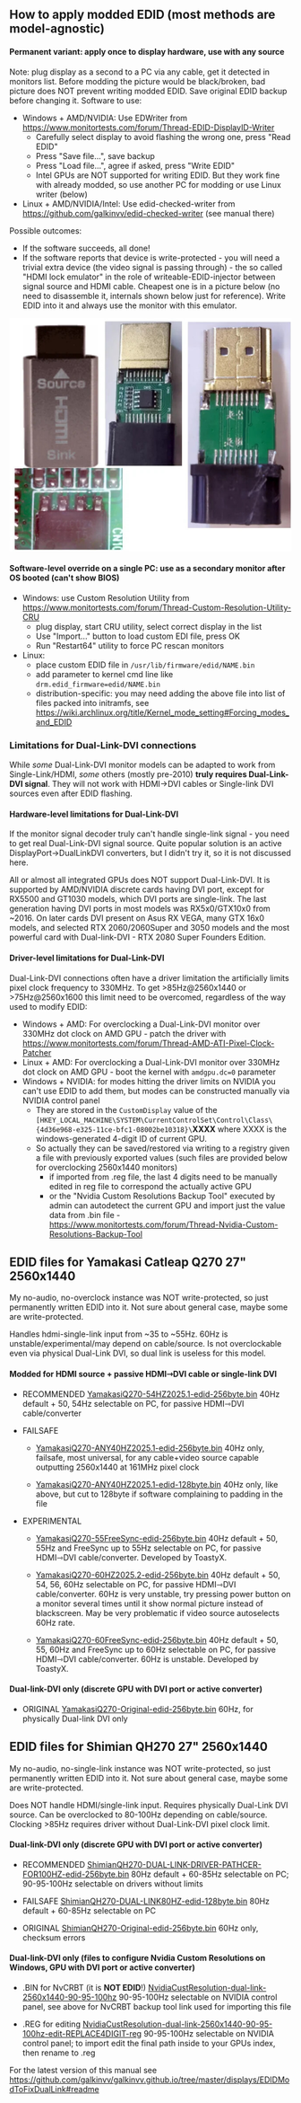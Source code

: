 ## How to apply modded EDID (most methods are model-agnostic)

#### Permanent variant: apply once to display hardware, use with any source
Note: plug display as a second to a PC via any cable, get it detected in monitors list. Before modding the picture would be black/broken, bad picture does NOT prevent writing modded EDID. Save original EDID backup before changing it.
Software to use:
* Windows + AMD/NVIDIA: Use EDWriter from https://www.monitortests.com/forum/Thread-EDID-DisplayID-Writer
  * Carefully select display to avoid flashing the wrong one, press "Read EDID"
  * Press "Save file...", save backup
  * Press "Load file...", agree if asked, press "Write EDID"
  * Intel GPUs are NOT supported for writing EDID. But they work fine with already modded, so use another PC for modding or use Linux writer (below)
* Linux + AMD/NVIDIA/Intel: Use edid-checked-writer from https://github.com/galkinvv/edid-checked-writer (see manual there)

Possible outcomes:

* If the software succeeds, all done!
* If the software reports that device is write-protected - you will need a trivial extra device (the video signal is passing through) - the so called "HDMI lock emulator" in the role of writeable-EDID-injector between signal source and HDMI cable.
Cheapest one is in a picture below (no need to disassemble it, internals shown below just for reference).
Write EDID into it and always use the monitor with this emulator.

![](writable-edid-injector.jpg)

#### Software-level override on a single PC: use as a secondary monitor after OS booted (can't show BIOS)

* Windows: use Custom Resolution Utility from https://www.monitortests.com/forum/Thread-Custom-Resolution-Utility-CRU
  * plug display, start CRU utility, select correct display in the list
  * Use "Import..." button to load custom EDI file, press OK
  * Run "Restart64" utility to force PC rescan monitors
* Linux: 
  * place custom EDID file in `/usr/lib/firmware/edid/NAME.bin`
  * add parameter to kernel cmd line like `drm.edid_firmware=edid/NAME.bin`
  * distribution-specific: you may need adding the above file into list of files packed into initramfs, see https://wiki.archlinux.org/title/Kernel_mode_setting#Forcing_modes_and_EDID


### Limitations for Dual-Link-DVI connections

While *some* Dual-Link-DVI monitor models can be adapted to work from Single-Link/HDMI, *some* others (mostly pre-2010) **truly requires Dual-Link-DVI signal**. They will not work with HDMI->DVI cables or Single-link DVI sources even after EDID flashing.

#### Hardware-level limitations for Dual-Link-DVI

If the monitor signal decoder truly can't handle single-link signal - you need to get real Dual-Link-DVI signal source. Quite popular solution is an active DisplayPort->DualLinkDVI converters, but I didn't try it, so it is not discussed here.

All or almost all integrated GPUs does NOT support Dual-Link-DVI. It is supported by AMD/NVIDIA discrete cards having DVI port, except for RX5500 and GT1030 models, which DVI ports are single-link. The last generation having DVI ports in most models was RX5x0/GTX10x0 from ~2016. On later cards DVI present on Asus RX VEGA, many GTX 16x0 models, and selected RTX 2060/2060Super and 3050 models and the most powerful card with Dual-link-DVI - RTX 2080 Super Founders Edition.

#### Driver-level limitations for Dual-Link-DVI

Dual-Link-DVI connections often have a driver limitation the artificially limits pixel clock frequency to 330MHz. To get >85Hz@2560x1440 or >75Hz@2560x1600 this limit need to be overcomed, regardless of the way used to modify EDID:

  * Windows + AMD: For overclocking a Dual-Link-DVI monitor over 330MHz dot clock on AMD GPU - patch the driver with https://www.monitortests.com/forum/Thread-AMD-ATI-Pixel-Clock-Patcher
  * Linux + AMD: For overclocking a Dual-Link-DVI monitor over 330MHz dot clock on AMD GPU - boot the kernel with `amdgpu.dc=0` parameter
  * Windows + NVIDIA: for modes hitting the driver limits on NVIDIA you can't use EDID to add them, but modes can be constructed manually via NVIDIA control panel
    * They are stored in the `CustomDisplay` value of the `[HKEY_LOCAL_MACHINE\SYSTEM\CurrentControlSet\Control\Class\{4d36e968-e325-11ce-bfc1-08002be10318}\`**XXXX** where XXXX is the windows-generated 4-digit ID of current GPU.
    * So actually they can be saved/restored via writing to a registry given a file with previously exported values (such files are provided below for overclocking 2560x1440 monitors)
      * if imported from .reg file, the last 4 digits need to be manually edited in reg file to correspond the actually active GPU
      * or the "Nvidia Custom Resolutions Backup Tool" executed by admin can autodetect the current GPU and import just the value data from .bin file - https://www.monitortests.com/forum/Thread-Nvidia-Custom-Resolutions-Backup-Tool

## EDID files for Yamakasi Catleap Q270 27" 2560x1440
My no-audio, no-overclock instance was NOT write-protected, so just permanently written EDID into it. Not sure about general case, maybe some are write-protected.

Handles hdmi-single-link input from ~35 to ~55Hz. 60Hz is unstable/experimental/may depend on cable/source. Is not overclockable even via physical Dual-Link DVI, so dual link is useless for this model.

#### Modded for HDMI source + passive HDMI⇾DVI cable or single-link DVI
* RECOMMENDED [YamakasiQ270-54HZ2025.1-edid-256byte.bin](https://github.com/galkinvv/galkinvv.github.io/raw/refs/heads/master/displays/EDIDModToFixDualLink/YamakasiQ270-54HZ2025.1-edid-256byte.bin)
40Hz default + 50, 54Hz selectable on PC, for passive HDMI⇾DVI cable/converter

* FAILSAFE
  * [YamakasiQ270-ANY40HZ2025.1-edid-256byte.bin](https://github.com/galkinvv/galkinvv.github.io/raw/refs/heads/master/displays/EDIDModToFixDualLink/YamakasiQ270-ANY40HZ2025.1-edid-256byte.bin)
40Hz only, failsafe, most universal, for any cable+video source capable outputting 2560x1440 at 161MHz pixel clock

  * [YamakasiQ270-ANY40HZ2025.1-edid-128byte.bin](https://github.com/galkinvv/galkinvv.github.io/raw/refs/heads/master/displays/EDIDModToFixDualLink/YamakasiQ270-ANY40HZ2025.1-edid-128byte.bin)
40Hz only, like above, but cut to 128byte if software complaining to padding in the file

* EXPERIMENTAL 
  * [YamakasiQ270-55FreeSync-edid-256byte.bin](https://github.com/galkinvv/galkinvv.github.io/raw/refs/heads/master/displays/EDIDModToFixDualLink/YamakasiQ270-55FreeSync-edid-256byte.bin)
40Hz default + 50, 55Hz and FreeSync up to 55Hz selectable on PC, for passive HDMI⇾DVI cable/converter. Developed by ToastyX.

  * [YamakasiQ270-60HZ2025.2-edid-256byte.bin](https://github.com/galkinvv/galkinvv.github.io/raw/refs/heads/master/displays/EDIDModToFixDualLink/YamakasiQ270-60HZ2025.2-edid-256byte.bin)
40Hz default + 50, 54, 56, 60Hz selectable on PC, for passive HDMI⇾DVI cable/converter. 60Hz is very unstable, try pressing power button on a monitor several times until it show normal picture instead of blackscreen. May be very problematic if video source autoselects 60Hz rate.

  * [YamakasiQ270-60FreeSync-edid-256byte.bin](https://github.com/galkinvv/galkinvv.github.io/raw/refs/heads/master/displays/EDIDModToFixDualLink/YamakasiQ270-60FreeSync-edid-256byte.bin)
40Hz default + 50, 55, 60Hz and FreeSync up to 60Hz selectable on PC, for passive HDMI⇾DVI cable/converter. 60Hz is unstable. Developed by ToastyX. 


#### Dual-link-DVI only (discrete GPU with DVI port or active converter)
* ORIGINAL [YamakasiQ270-Original-edid-256byte.bin](https://github.com/galkinvv/galkinvv.github.io/raw/refs/heads/master/displays/EDIDModToFixDualLink/YamakasiQ270-Original-edid-256byte.bin)
 60Hz, for physically Dual-link DVI only

## EDID files for Shimian QH270 27" 2560x1440
My no-audio, no-single-link instance was NOT write-protected, so just permanently written EDID into it. Not sure about general case, maybe some are write-protected.

Does NOT handle HDMI/single-link input. Requires physically Dual-Link DVI source. Can be overclocked to 80-100Hz depending on cable/source. Clocking >85Hz requires driver without Dual-Link-DVI pixel clock limit.

#### Dual-link-DVI only (discrete GPU with DVI port or active converter)
* RECOMMENDED [ShimianQH270-DUAL-LINK-DRIVER-PATHCER-FOR100HZ-edid-256byte.bin](https://github.com/galkinvv/galkinvv.github.io/raw/refs/heads/master/displays/EDIDModToFixDualLink/ShimianQH270-DUAL-LINK-DRIVER-PATHCER-FOR100HZ-edid-256byte.bin)
80Hz default + 60-85Hz selectable on PC; 90-95-100Hz selectable on drivers without limits

* FAILSAFE [ShimianQH270-DUAL-LINK80HZ-edid-128byte.bin](https://github.com/galkinvv/galkinvv.github.io/raw/refs/heads/master/displays/EDIDModToFixDualLink/ShimianQH270-DUAL-LINK80HZ-edid-128byte.bin)
80Hz default + 60-85Hz selectable on PC

* ORIGINAL [ShimianQH270-Original-edid-256byte.bin](https://github.com/galkinvv/galkinvv.github.io/raw/refs/heads/master/displays/EDIDModToFixDualLink/ShimianQH270-Original-edid-256byte.bin)
 60Hz only, checksum errors

#### Dual-link-DVI only (files to configure Nvidia Custom Resolutions on Windows, GPU with DVI port or active converter)
* .BIN for NvCRBT (it is **NOT EDID**!) 
[NvidiaCustResolution-dual-link-2560x1440-90-95-100hz](https://github.com/galkinvv/galkinvv.github.io/raw/refs/heads/master/displays/EDIDModToFixDualLink/NvidiaCustResolution-dual-link-2560x1440-90-95-100hz.bin)
90-95-100Hz selectable on NVIDIA control panel, see above for NvCRBT backup tool link used for importing this file

* .REG for editing
[NvidiaCustResolution-dual-link-2560x1440-90-95-100hz-edit-REPLACE4DIGIT-reg](https://github.com/galkinvv/galkinvv.github.io/raw/refs/heads/master/displays/EDIDModToFixDualLink/NvidiaCustResolution-dual-link-2560x1440-90-95-100hz-edit-REPLACE4DIGIT-reg.txt)
90-95-100Hz selectable on NVIDIA control panel; to import edit the final path inside to your GPUs index, then rename to .reg


For the latest version of this manual see https://github.com/galkinvv/galkinvv.github.io/tree/master/displays/EDIDModToFixDualLink#readme